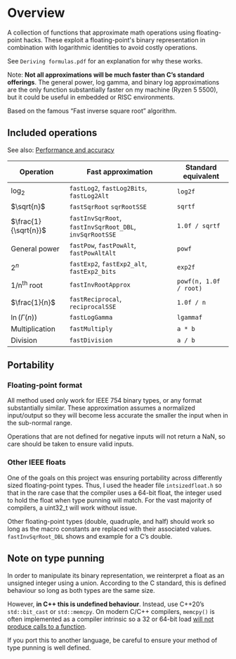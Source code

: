 # Overview
A collection of functions that approximate math operations using floating-point hacks. 
These exploit a floating-point's binary representation in combination with logarithmic identities to avoid costly operations.

See `Deriving formulas.pdf` for an explanation for why these works.

Note: **Not all approximations will be much faster than C’s standard offerings**. 
The general power, log gamma, and binary log approximations are the only function substantially faster on my machine (Ryzen 5 5500), but it could be useful in embedded or RISC environments.

Based on the famous “Fast inverse square root” algorithm.

## Included operations
See also: [Performance and accuracy](perf_and_accuracy.md)

| Operation  | Fast approximation | Standard equivalent |
| - | - | - |
| $`\log_2{}`$  | `fastLog2`, `fastLog2Bits`, `fastLog2Alt`  | `log2f` |
| $`\sqrt{n}`$ | `fastSqrRoot` `sqrRootSSE` | `sqrtf` |
| $`\frac{1}{\sqrt{n}}`$  | `fastInvSqrRoot`, `fastInvSqrRoot_DBL`, `invSqrRootSSE`  | `1.0f / sqrtf` |
| General power | `fastPow`, `fastPowAlt`, `fastPowAltAlt` | `powf` |
| $`2^n`$ | `fastExp2`, `fastExp2_alt`, `fastExp2_bits` | `exp2f` |
| 1/n<sup>th</sup> root | `fastInvRootApprox` | `powf(n, 1.0f / root)` |
| $`\frac{1}{n}`$ | `fastReciprocal`, `reciprocalSSE` | `1.0f / n` |
| $`\ln{(\Gamma{(n)})}`$ | `fastLogGamma` | `lgammaf` |
| Multiplication | `fastMultiply` | `a * b` |
| Division | `fastDivision` | `a / b` |

## Portability
### Floating-point format
All method used only work for IEEE 754 binary types, or any format substantially similar. 
These approximation assumes a normalized input/output so they will become less accurate the smaller the input when in the sub-normal range.

Operations that are not defined for negative inputs will not return a NaN, so care should be taken to ensure valid inputs.

### Other IEEE floats
One of the goals on this project was ensuring portability across differently sized floating-point types.
Thus, I used the header file `intsizedfloat.h` so that in the rare case that the compiler uses a 64-bit float, the integer used to hold the float when type punning will match. 
For the vast majority of compilers, a uint32_t will work without issue.

Other floating-point types (double, quadruple, and half) should work so long as the macro constants are replaced with their associated values. 
`fastInvSqrRoot_DBL` shows and example for a C’s double.


## Note on type punning
In order to manipulate its binary representation, we reinterpret a float as an unsigned integer using a union. 
According to the C standard, this is defined behaviour so long as both types are the same size. 

However, **in C++ this is undefined behaviour**. Instead, use C++20’s `std::bit_cast` or `std::memcpy`. 
On modern C/C++ compilers, `memcpy()` is often implemented as a compiler intrinsic so a 32 or 64-bit load [will not produce calls to a function](https://godbolt.org/z/oxhvYTTav).

If you port this to another language, be careful to ensure your method of type punning is well defined.
